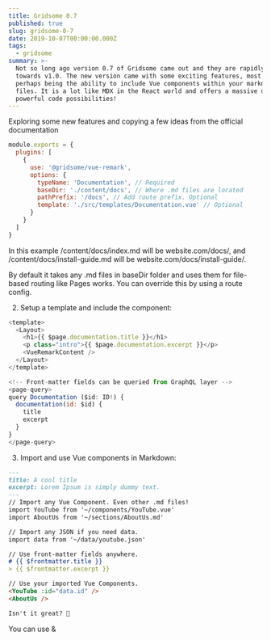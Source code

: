 ```yaml
---
title: Gridsome 0.7
published: true
slug: gridsome-0-7
date: 2019-10-07T00:00:00.000Z
tags:
  - gridsome
summary: >-
  Not so long ago version 0.7 of Gridsome came out and they are rapidly heading
  towards v1.0. The new version came with some exciting features, most notable
  perhaps being the ability to include Vue components within your markdown
  files. It is a lot like MDX in the React world and offers a massive dollop of
  powerful code possibilities!
---
```


Exploring some new features and copying a few ideas from the official documentation

```javascript
module.exports = {
  plugins: [
    {
      use: '@gridsome/vue-remark',
      options: {
        typeName: 'Documentation', // Required
        baseDir: './content/docs', // Where .md files are located
        pathPrefix: '/docs', // Add route prefix. Optional
        template: './src/templates/Documentation.vue' // Optional
      }
    }
  ]
}
```

In this example /content/docs/index.md will be website.com/docs/, and /content/docs/install-guide.md will be website.com/docs/install-guide/.

By default it takes any .md files in baseDir folder and uses them for file-based routing like Pages works. You can override this by using a route config.

2) Setup a template and include the <VueRemarkContent /> component:

```javascript
<template>
  <Layout>
    <h1>{{ $page.documentation.title }}</h1>
    <p class="intro">{{ $page.documentation.excerpt }}</p>
    <VueRemarkContent />
  </Layout>
</template>

<!-- Front-matter fields can be queried from GraphQL layer -->
<page-query>
query Documentation ($id: ID!) {
  documentation(id: $id) {
    title
    excerpt
  }
}
</page-query>
```

3) Import and use Vue components in Markdown:

```markdown
---
title: A cool title
excerpt: Lorem Ipsum is simply dummy text.
---
// Import any Vue Component. Even other .md files!
import YouTube from '~/components/YouTube.vue'
import AboutUs from '~/sections/AboutUs.md'

// Import any JSON if you need data.
import data from '~/data/youtube.json'

// Use front-matter fields anywhere.
# {{ $frontmatter.title }}
> {{ $frontmatter.excerpt }}

// Use your imported Vue Components.
<YouTube :id="data.id" />
<AboutUs />

Isn't it great? 🥳
```

You can use <page-query> & <style> blocks inside the Markdown files too!
